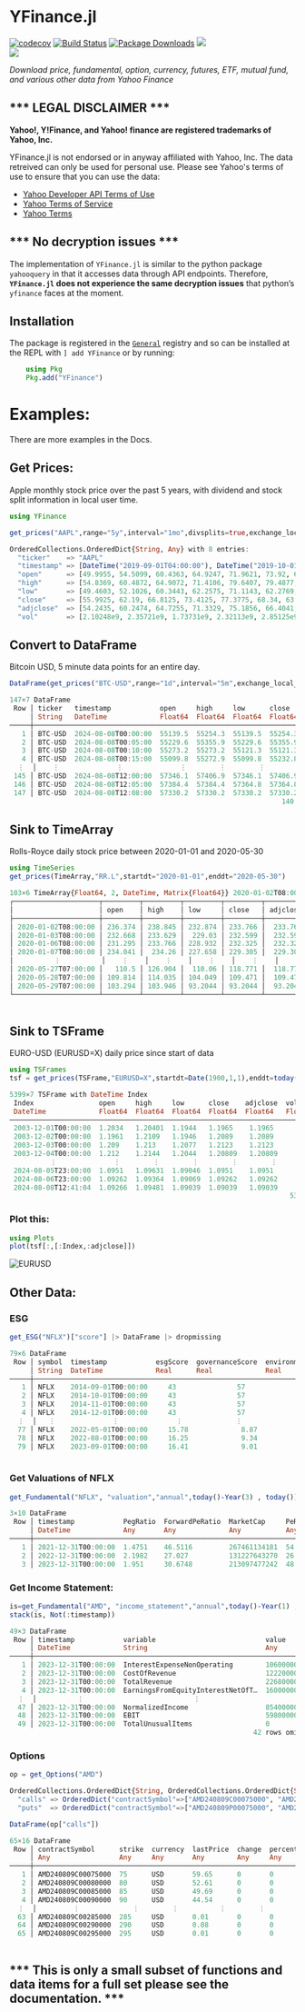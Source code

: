 # YFinance.jl
[![codecov](https://codecov.io/github/eohne/YFinance.jl/graph/badge.svg?token=MYY3JY9HBH)](https://codecov.io/github/eohne/YFinance.jl)
[![Build Status](https://github.com/eohne/YFinance.jl/actions/workflows/CI.yml/badge.svg?branch=master)](https://github.com/eohne/YFinance.jl/actions/workflows/CI.yml?query=branch%3Amaster)
[![Package Downloads](https://img.shields.io/badge/dynamic/json?url=http%3A%2F%2Fjuliapkgstats.com%2Fapi%2Fv1%2Ftotal_downloads%2FYFinance&query=total_requests&label=Downloads)](http://juliapkgstats.com/pkg/YFinance)
[![][docs-stable-img]][docs-stable-url]  
[![][docs-dev-img]][docs-dev-url]  

*Download price, fundamental, option, currency, futures, ETF, mutual fund, and various other data from Yahoo Finance*  


## \*\*\* LEGAL DISCLAIMER \*\*\*
**Yahoo!, Y!Finance, and Yahoo! finance are registered trademarks of
Yahoo, Inc.**

YFinance.jl is not endorsed or in anyway affiliated with Yahoo, Inc. The data retreived can only be used for personal use. 
Please see Yahoo's terms of use to ensure that you can use the data:
 - [Yahoo Developer API Terms of Use](https://policies.yahoo.com/us/en/yahoo/terms/product-atos/apiforydn/index.htm)
 - [Yahoo Terms of Service](https://legal.yahoo.com/us/en/yahoo/terms/otos/index.html)
 - [Yahoo Terms](https://policies.yahoo.com/us/en/yahoo/terms/index.htm)


## \*\*\* No decryption issues \*\*\*
The implementation of `YFinance.jl` is similar to the python package `yahooquery` in that it accesses data through API endpoints. Therefore, **`YFinance.jl` does not experience the same decryption issues** that python’s `yfinance` faces at the moment.


## Installation

The package is registered in the [`General`](https://github.com/JuliaRegistries/General) registry and so can be installed at the REPL with `] add YFinance` or by running:
```julia 
    using Pkg 
    Pkg.add("YFinance")
```

# Examples:

There are more examples in the Docs.

## Get Prices:  
Apple monthly stock price over the past 5 years, with dividend and stock split information in local user time.  

```julia
using YFinance

get_prices("AAPL",range="5y",interval="1mo",divsplits=true,exchange_local_time=false)
```
```julia
OrderedCollections.OrderedDict{String, Any} with 8 entries:
  "ticker"    => "AAPL"
  "timestamp" => [DateTime("2019-09-01T04:00:00"), DateTime("2019-10-01T04:00:00"), DateTime("2019-11-01T04:00:00"), DateT…
  "open"      => [49.9955, 54.5099, 60.4363, 64.9247, 71.9621, 73.92, 68.7337, 60.0214, 69.7003, 77.5799  …  189.83, 186.6…
  "high"      => [54.8369, 60.4872, 64.9072, 71.4106, 79.6407, 79.4877, 74.0224, 71.7165, 78.9507, 90.918  …  199.096, 195…
  "low"       => [49.4603, 52.1026, 60.3443, 62.2575, 71.1143, 62.2769, 51.7694, 57.6839, 69.6029, 77.448  …  186.958, 179…
  "close"     => [55.9925, 62.19, 66.8125, 73.4125, 77.3775, 68.34, 63.5725, 73.45, 79.485, 91.2  …  192.53, 184.4, 180.75…
  "adjclose"  => [54.2435, 60.2474, 64.7255, 71.3329, 75.1856, 66.4041, 61.9183, 71.5387, 77.4167, 89.0673  …  192.024, 18…
  "vol"       => [2.10248e9, 2.35721e9, 1.73731e9, 2.32113e9, 2.85125e9, 2.93375e9, 6.11666e9, 3.18033e9, 2.73292e9, 3.167…
```  


## Convert to DataFrame  
Bitcoin USD, 5 minute data points for an entire day.  

```julia
DataFrame(get_prices("BTC-USD",range="1d",interval="5m",exchange_local_time=true))
```
```julia
147×7 DataFrame
 Row │ ticker   timestamp            open     high     low      close    vol       
     │ String   DateTime             Float64  Float64  Float64  Float64  Float64
─────┼─────────────────────────────────────────────────────────────────────────────
   1 │ BTC-USD  2024-08-08T00:00:00  55139.5  55254.3  55139.5  55254.3  7.3769e6
   2 │ BTC-USD  2024-08-08T00:05:00  55229.6  55355.9  55229.6  55355.9  0.0
   3 │ BTC-USD  2024-08-08T00:10:00  55273.2  55273.2  55121.3  55121.3  1.9198e7
   4 │ BTC-USD  2024-08-08T00:15:00  55099.8  55272.9  55099.8  55232.8  0.0
  ⋮  │    ⋮              ⋮              ⋮        ⋮        ⋮        ⋮         ⋮
 145 │ BTC-USD  2024-08-08T12:00:00  57346.1  57406.9  57346.1  57406.9  0.0
 146 │ BTC-USD  2024-08-08T12:05:00  57384.4  57384.4  57364.8  57364.8  0.0
 147 │ BTC-USD  2024-08-08T12:08:00  57330.2  57330.2  57330.2  57330.2  0.0
                                                                   140 rows omitted
```

## Sink to TimeArray  

Rolls-Royce daily stock price between 2020-01-01 and 2020-05-30

```julia
using TimeSeries
get_prices(TimeArray,"RR.L",startdt="2020-01-01",enddt="2020-05-30")
```  

```julia
103×6 TimeArray{Float64, 2, DateTime, Matrix{Float64}} 2020-01-02T08:00:00 to 2020-05-29T07:00:00
┌─────────────────────┬─────────┬─────────┬─────────┬─────────┬──────────┬───────────┐
│                     │ open    │ high    │ low     │ close   │ adjclose │ vol       │
├─────────────────────┼─────────┼─────────┼─────────┼─────────┼──────────┼───────────┤
│ 2020-01-02T08:00:00 │ 236.374 │ 238.845 │ 232.874 │ 233.766 │  233.766 │ 1.12197e7 │
│ 2020-01-03T08:00:00 │ 232.668 │ 233.629 │  229.03 │ 232.599 │  232.599 │  1.2363e7 │
│ 2020-01-06T08:00:00 │ 231.295 │ 233.766 │ 228.932 │ 232.325 │  232.325 │ 1.13855e7 │
│ 2020-01-07T08:00:00 │ 234.041 │  234.26 │ 227.658 │ 229.305 │  229.305 │ 9.56679e6 │
│          ⋮          │    ⋮    │    ⋮    │    ⋮    │    ⋮    │    ⋮     │     ⋮     │
│ 2020-05-27T07:00:00 │   110.5 │ 126.904 │  110.06 │ 118.771 │  118.771 │  7.7212e7 │
│ 2020-05-28T07:00:00 │ 109.814 │ 114.035 │ 104.049 │ 109.471 │  109.471 │ 1.33343e8 │
│ 2020-05-29T07:00:00 │ 103.294 │ 103.946 │ 93.2044 │ 93.2044 │  93.2044 │ 1.60135e8 │
└─────────────────────┴─────────┴─────────┴─────────┴─────────┴──────────┴───────────┘
                                                                       96 rows omitted
```

## Sink to TSFrame  
EURO-USD (EURUSD=X) daily price since start of data  

```julia
using TSFrames
tsf = get_prices(TSFrame,"EURUSD=X",startdt=Date(1900,1,1),enddt=today())
```  

```julia
5399×7 TSFrame with DateTime Index
 Index                open     high     low      close    adjclose  vol      ticker   
 DateTime             Float64  Float64  Float64  Float64  Float64   Float64  String
──────────────────────────────────────────────────────────────────────────────────────
 2003-12-01T00:00:00  1.2034   1.20401  1.1944   1.1965    1.1965       0.0  EURUSD=X
 2003-12-02T00:00:00  1.1961   1.2109   1.1946   1.2089    1.2089       0.0  EURUSD=X
 2003-12-03T00:00:00  1.209    1.213    1.2077   1.2123    1.2123       0.0  EURUSD=X
 2003-12-04T00:00:00  1.212    1.2144   1.2044   1.20809   1.20809      0.0  EURUSD=X
          ⋮              ⋮        ⋮        ⋮        ⋮        ⋮         ⋮        ⋮
 2024-08-05T23:00:00  1.0951   1.09631  1.09046  1.0951    1.0951       0.0  EURUSD=X
 2024-08-06T23:00:00  1.09262  1.09364  1.09069  1.09262   1.09262      0.0  EURUSD=X
 2024-08-08T12:41:04  1.09266  1.09481  1.09039  1.09039   1.09039      0.0  EURUSD=X
                                                                     5392 rows omitted
```

### Plot this:
```julia
using Plots
plot(tsf[:,[:Index,:adjclose]])
```  
![EURUSD](docs/src/assets/snp500.svg)

[docs-stable-img]: https://img.shields.io/badge/docs-stable-blue.svg
[docs-stable-url]: https://eohne.github.io/YFinance.jl/stable/

[docs-dev-img]: https://img.shields.io/badge/docs-dev-blue.svg
[docs-dev-url]: https://eohne.github.io/YFinance.jl/dev/

## Other Data:

### ESG
```julia
get_ESG("NFLX")["score"] |> DataFrame |> dropmissing
```
```julia
79×6 DataFrame
 Row │ symbol  timestamp            esgScore  governanceScore  environmentScore  socialScore 
     │ String  DateTime             Real      Real             Real              Real
─────┼───────────────────────────────────────────────────────────────────────────────────────
   1 │ NFLX    2014-09-01T00:00:00     43               57                37           39
   2 │ NFLX    2014-10-01T00:00:00     43               57                37           39
   3 │ NFLX    2014-11-01T00:00:00     43               57                37           39
   4 │ NFLX    2014-12-01T00:00:00     43               57                37           39
  ⋮  │   ⋮              ⋮              ⋮             ⋮                ⋮               ⋮
  77 │ NFLX    2022-05-01T00:00:00     15.78             8.87              0.09         6.83
  78 │ NFLX    2022-08-01T00:00:00     16.25             9.34              0.09         6.83
  79 │ NFLX    2023-09-01T00:00:00     16.41             9.01              0.09         7.31
                                                                              72 rows omitted
```

### Get Valuations of NFLX
```julia
get_Fundamental("NFLX", "valuation","annual",today()-Year(3) , today()) |> DataFrame
```  

```julia
3×10 DataFrame
 Row │ timestamp            PegRatio  ForwardPeRatio  MarketCap     PeRatio  EnterprisesValueRevenueRatio  PbRatio  EnterprisesValueEBITDARatio  PsRatio  EnterpriseValue 
     │ DateTime             Any       Any             Any           Any      Any                           Any      Any                          Any      Any
─────┼────────────────────────────────────────────────────────────────────────────────────────────────────────────────────────────────────────────────────────────────────
   1 │ 2021-12-31T00:00:00  1.4751    46.5116         267461134181  54.3228  9.6192                        17.4644  14.914                       9.57841  275427617181
   2 │ 2022-12-31T00:00:00  2.1982    27.027          131227643270  26.3993  4.4166                        6.39726  6.7377                       4.238    139002027270
   3 │ 2023-12-31T00:00:00  1.951     30.6748         213097477242  48.5908  6.7047                        9.53074  10.686                       6.71235  219530399242
```

### Get Income Statement:
```julia
is=get_Fundamental("AMD", "income_statement","annual",today()-Year(1) , today()) |> DataFrame 
stack(is, Not(:timestamp))
```  
```julia
49×3 DataFrame
 Row │ timestamp            variable                           value       
     │ DateTime             String                             Any
─────┼─────────────────────────────────────────────────────────────────────
   1 │ 2023-12-31T00:00:00  InterestExpenseNonOperating        106000000
   2 │ 2023-12-31T00:00:00  CostOfRevenue                      12220000000
   3 │ 2023-12-31T00:00:00  TotalRevenue                       22680000000
   4 │ 2023-12-31T00:00:00  EarningsFromEquityInterestNetOfT…  16000000
  ⋮  │          ⋮                           ⋮                       ⋮
  47 │ 2023-12-31T00:00:00  NormalizedIncome                   854000000
  48 │ 2023-12-31T00:00:00  EBIT                               598000000
  49 │ 2023-12-31T00:00:00  TotalUnusualItems                  0
                                                            42 rows omitted
```

### Options

```julia
op = get_Options("AMD")
```  
```julia
OrderedCollections.OrderedDict{String, OrderedCollections.OrderedDict{String, Vector{Any}}} with 2 entries:
  "calls" => OrderedDict("contractSymbol"=>["AMD240809C00075000", "AMD240809C00080000", "AMD240809C00085000", "AMD240809C0…
  "puts"  => OrderedDict("contractSymbol"=>["AMD240809P00075000", "AMD240809P00080000", "AMD240809P00085000", "AMD240809P0…
```

```julia
DataFrame(op["calls"])
```
```julia
65×16 DataFrame
 Row │ contractSymbol      strike  currency  lastPrice  change  percentChange  volume  openInterest  bid  ask  contractSi ⋯
     │ Any                 Any     Any       Any        Any     Any            Any     Any           Any  Any  Any        ⋯
─────┼─────────────────────────────────────────────────────────────────────────────────────────────────────────────────────
   1 │ AMD240809C00075000  75      USD       59.65      0       0              1       26            0    0    REGULAR    ⋯
   2 │ AMD240809C00080000  80      USD       52.61      0       0              1       11            0    0    REGULAR     
   3 │ AMD240809C00085000  85      USD       49.69      0       0              2       0             0    0    REGULAR     
   4 │ AMD240809C00090000  90      USD       44.54      0       0              3       12            0    0    REGULAR     
  ⋮  │         ⋮             ⋮        ⋮          ⋮        ⋮           ⋮          ⋮          ⋮         ⋮    ⋮        ⋮     ⋱
  63 │ AMD240809C00285000  285     USD       0.01       0       0              15      16            0    0    REGULAR    ⋯
  64 │ AMD240809C00290000  290     USD       0.08       0       0              7       10            0    0    REGULAR     
  65 │ AMD240809C00295000  295     USD       0.01       0       0              1       19            0    0    REGULAR     
                                                                                              6 columns and 58 rows omitted
```
## \*\*\* This is only a small subset of functions and data items for a full set please see the documentation. \*\*\*